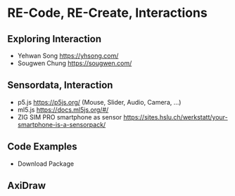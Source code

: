 # RE-Code, RE-Create, Interactions 

## Exploring Interaction 
* Yehwan Song https://yhsong.com/ 
* Sougwen Chung https://sougwen.com/



## Sensordata, Interaction 
* p5.js https://p5js.org/  (Mouse, Slider, Audio, Camera, ...)
* ml5.js https://docs.ml5js.org/#/ 
* ZIG SIM PRO smartphone as sensor https://sites.hslu.ch/werkstatt/your-smartphone-is-a-sensorpack/



## Code Examples 
* Download Package


## AxiDraw 
